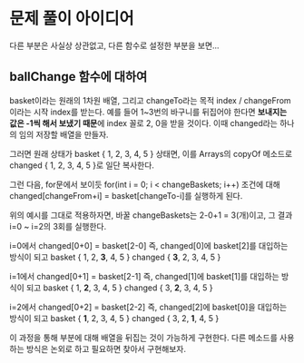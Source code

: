 # 문제 풀이 아이디어

다른 부분은 사실상 상관없고, 다른 함수로 설정한 부분을 보면...

## ballChange 함수에 대하여

basket이라는 원래의 1차원 배열, 그리고 changeTo라는 목적 index / changeFrom이라는 시작 index를 받는다.
예를 들어 1~3번의 바구니를 뒤집어야 한다면 **보내지는 값은 -1씩 해서 보냈기 때문**에 index 꼴로 2, 0을 받을 것이다.
이때 changed라는 하나의 임의 저장할 배열을 만들자.

그러면 원래 상태가
basket { 1, 2, 3, 4, 5 } 상태면, 이를 Arrays의 copyOf 메소드로
changed { 1, 2, 3, 4, 5 }로 일단 복사한다.

그런 다음, for문에서 보이듯 for(int i = 0; i < changeBaskets; i++) 조건에 대해
changed[changeFrom+i] = basket[changeTo-i]를 실행하게 된다.

위의 예시를 그대로 적용하자면,
바꿀 changeBaskets는 2-0+1 = 3(개)이고,
그 결과 i=0 ~ i=2의 3회를 실행한다.

i=0에서 changed[0+0] = basket[2-0] 즉, changed[0]에 basket[2]를 대입하는 방식이 되고
basket { 1, 2, **3**, 4, 5 }
changed { **3**, 2, 3, 4, 5 }

i=1에서 changed[0+1] = basket[2-1] 즉, changed[1]에 basket[1]를 대입하는 방식이 되고
basket { 1, **2**, 3, 4, 5 }
changed { 3, **2**, 3, 4, 5 }

i=2에서 changed[0+2] = basket[2-2] 즉, changed[2]에 basket[0]을 대입하는 방식이 되고
basket { **1**, 2, 3, 4, 5 }
changed { 3, 2, **1**, 4, 5 }

이 과정을 통해 부분에 대해 배열을 뒤집는 것이 가능하게 구현한다.
다른 메소드를 사용하는 방식은 논외로 하고 필요하면 찾아서 구현해보자.
